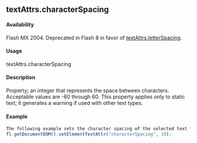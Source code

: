 ## textAttrs.characterSpacing

#### Availability

Flash MX 2004. Deprecated in Flash 8 in favor of [textAttrs.letterSpacing](#!wielmic/developers-animatesdk-docs/test/TextAttrs_object/textAtt11.md).

#### Usage

textAttrs.characterSpacing

#### Description

Property; an integer that represents the space between characters. Acceptable values are -60 through 60. This property applies only to static text; it generates a warning if used with other text types.

#### Example

```javascript
The following example sets the character spacing of the selected text field to 10:
fl.getDocumentDOM().setElementTextAttr("characterSpacing", 10);

```